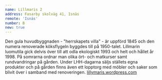 ```yaml
---
name: Lillmaris 2
address: Fasarby skolväg 41, Isnäs
remote: 'Isnäs'
number: B
new: true
---
```

Den gula huvudbyggnaden - "herrskapets villa" - är uppförd 1845 och den numera renoverade köksflygeln byggdes till på 
1950-talet. Lillmarin luomutila gick delvis över till att odla ekologiskt 1993 och helt och hållet år 1998. På somrarna 
ordnar man olika ört- och matkurser samt rundvandringar på gården. Under LHH-dagarna säljs ställets egna produkter och 
på gården finns även ett lopptorg med möbler och saker som blivit över i samband med renoveringen.
[lillymaris.wordpress.com](https://lillymaris.wordpress.com)
